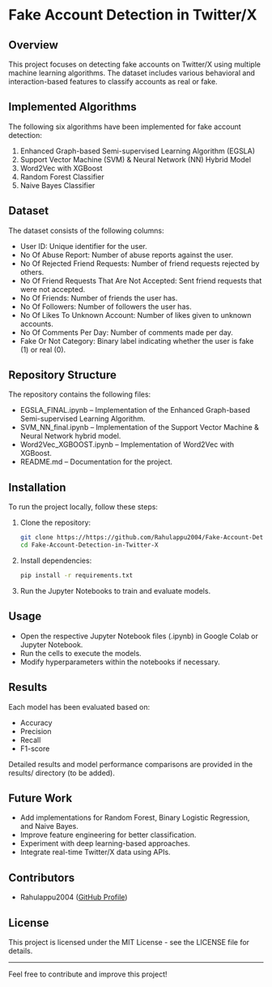 # Fake Account Detection in Twitter/X

## Overview
This project focuses on detecting fake accounts on Twitter/X using multiple machine learning algorithms. The dataset includes various behavioral and interaction-based features to classify accounts as real or fake.

## Implemented Algorithms
The following six algorithms have been implemented for fake account detection:
1. Enhanced Graph-based Semi-supervised Learning Algorithm (EGSLA)
2. Support Vector Machine (SVM) & Neural Network (NN) Hybrid Model
3. Word2Vec with XGBoost
4. Random Forest Classifier
5. Naive Bayes Classifier

## Dataset
The dataset consists of the following columns:
- User ID: Unique identifier for the user.
- No Of Abuse Report: Number of abuse reports against the user.
- No Of Rejected Friend Requests: Number of friend requests rejected by others.
- No Of Friend Requests That Are Not Accepted: Sent friend requests that were not accepted.
- No Of Friends: Number of friends the user has.
- No Of Followers: Number of followers the user has.
- No Of Likes To Unknown Account: Number of likes given to unknown accounts.
- No Of Comments Per Day: Number of comments made per day.
- Fake Or Not Category: Binary label indicating whether the user is fake (1) or real (0).

## Repository Structure
The repository contains the following files:
- EGSLA_FINAL.ipynb – Implementation of the Enhanced Graph-based Semi-supervised Learning Algorithm.
- SVM_NN_final.ipynb – Implementation of the Support Vector Machine & Neural Network hybrid model.
- Word2Vec_XGBOOST.ipynb – Implementation of Word2Vec with XGBoost.
- README.md – Documentation for the project.

## Installation
To run the project locally, follow these steps:

1. Clone the repository:
   ```bash
   git clone https://https://github.com/Rahulappu2004/Fake-Account-Detection-in-Twitter-X/.git
   cd Fake-Account-Detection-in-Twitter-X
   ```
2. Install dependencies:
   ```bash
   pip install -r requirements.txt
   ```
3. Run the Jupyter Notebooks to train and evaluate models.

## Usage
- Open the respective Jupyter Notebook files (.ipynb) in Google Colab or Jupyter Notebook.
- Run the cells to execute the models.
- Modify hyperparameters within the notebooks if necessary.

## Results
Each model has been evaluated based on:
- Accuracy
- Precision
- Recall
- F1-score

Detailed results and model performance comparisons are provided in the results/ directory (to be added).

## Future Work
- Add implementations for Random Forest, Binary Logistic Regression, and Naive Bayes.
- Improve feature engineering for better classification.
- Experiment with deep learning-based approaches.
- Integrate real-time Twitter/X data using APIs.

## Contributors
- Rahulappu2004 ([GitHub Profile](https://https://github.com/Rahulappu2004/))

## License
This project is licensed under the MIT License - see the LICENSE file for details.

---
Feel free to contribute and improve this project!


